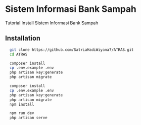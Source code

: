 
# Sistem Informasi Bank Sampah

Tutorial Install Sistem Informasi Bank Sampah



## Installation

```bash
  git clone https://github.com/SatriaHadiWiyana7/ATRAS.git
  cd ATRAS

```

```bash
  composer install
  cp .env.example .env
  php artisan key:generate
  php artisan migrate
```
```bash
  composer install
  cp .env.example .env
  php artisan key:generate
  php artisan migrate
  npm install
```
```bash
  npm run dev
  php artisan serve
```
